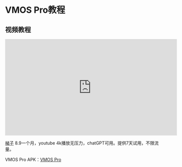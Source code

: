 # VMOS Pro教程

## 视频教程

<iframe width="560" height="315" src="https://www.youtube.com/embed/sctlsDpRMQ0?si=d0JLW4X0oE3A9gw2" title="YouTube video player" frameborder="0" allow="accelerometer; autoplay; clipboard-write; encrypted-media; gyroscope; picture-in-picture; web-share" allowfullscreen></iframe>

[梯子](https://manual.chatbrowser.top/sell) 8.9一个月，youtube 4k播放无压力，chatGPT可用。提供7天试用，不限流量。

VMOS Pro APK：[VMOS Pro](https://wwtf.lanzoul.com/iX5Cl1fdgduj)